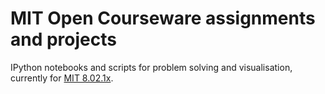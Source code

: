 # MIT Open Courseware assignments and projects


IPython notebooks and scripts for problem solving and visualisation, currently for
[MIT 8.02.1x](https://openlearninglibrary.mit.edu/courses/course-v1:MITx+8.02.1x+1T2019/course/).
